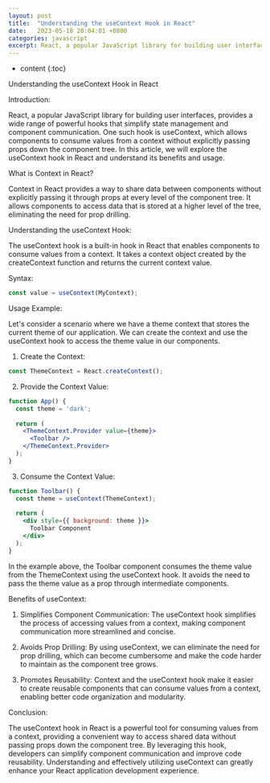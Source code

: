 ```yaml
---
layout: post
title:  "Understanding the useContext Hook in React"
date:   2023-05-18 20:04:01 +0800
categories: javascript
excerpt: React, a popular JavaScript library for building user interfaces, provides a wide range of powerful hooks that simplify state management and component communication. One such hook is useContext, which allows components to consume values from a context without explicitly passing props down the component tree. In this article, we will explore the useContext hook in React and understand its benefits and usage.
---
```


* content
{:toc}

Understanding the useContext Hook in React

Introduction:

React, a popular JavaScript library for building user interfaces, provides a wide range of powerful hooks that simplify state management and component communication. One such hook is useContext, which allows components to consume values from a context without explicitly passing props down the component tree. In this article, we will explore the useContext hook in React and understand its benefits and usage.

What is Context in React?

Context in React provides a way to share data between components without explicitly passing it through props at every level of the component tree. It allows components to access data that is stored at a higher level of the tree, eliminating the need for prop drilling.

Understanding the useContext Hook:

The useContext hook is a built-in hook in React that enables components to consume values from a context. It takes a context object created by the createContext function and returns the current context value.

Syntax:

```jsx
const value = useContext(MyContext);
```

Usage Example:

Let's consider a scenario where we have a theme context that stores the current theme of our application. We can create the context and use the useContext hook to access the theme value in our components.

1. Create the Context:


```jsx
const ThemeContext = React.createContext();
```

2. Provide the Context Value:

```jsx
function App() {
  const theme = 'dark';
  
  return (
    <ThemeContext.Provider value={theme}>
      <Toolbar />
    </ThemeContext.Provider>
  );
}
```

3. Consume the Context Value:

```jsx
function Toolbar() {
  const theme = useContext(ThemeContext);
  
  return (
    <div style={{ background: theme }}>
      Toolbar Component
    </div>
  );
}
```

In the example above, the Toolbar component consumes the theme value from the ThemeContext using the useContext hook. It avoids the need to pass the theme value as a prop through intermediate components.

Benefits of useContext:

1. Simplifies Component Communication: The useContext hook simplifies the process of accessing values from a context, making component communication more streamlined and concise.

2. Avoids Prop Drilling: By using useContext, we can eliminate the need for prop drilling, which can become cumbersome and make the code harder to maintain as the component tree grows.

3. Promotes Reusability: Context and the useContext hook make it easier to create reusable components that can consume values from a context, enabling better code organization and modularity.

Conclusion:

The useContext hook in React is a powerful tool for consuming values from a context, providing a convenient way to access shared data without passing props down the component tree. By leveraging this hook, developers can simplify component communication and improve code reusability. Understanding and effectively utilizing useContext can greatly enhance your React application development experience.
